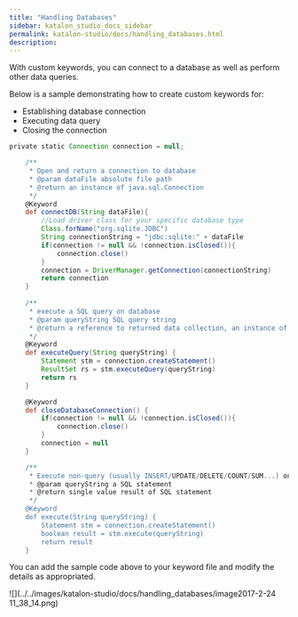 ```yaml
---
title: "Handling Databases" 
sidebar: katalon_studio_docs_sidebar
permalink: katalon-studio/docs/handling_databases.html 
description: 
---
```

With custom keywords, you can connect to a database as well as perform other data queries. 

Below is a sample demonstrating how to create custom keywords for:

*   Establishing database connection
*   Executing data query
*   Closing the connection

```groovy
private static Connection connection = null;

	/**
	 * Open and return a connection to database
	 * @param dataFile absolute file path  
	 * @return an instance of java.sql.Connection
	 */
	@Keyword
	def connectDB(String dataFile){
		//Load driver class for your specific database type
		Class.forName("org.sqlite.JDBC")
		String connectionString = "jdbc:sqlite:" + dataFile
		if(connection != null && !connection.isClosed()){
			connection.close()
		}
		connection = DriverManager.getConnection(connectionString)
		return connection
	}
	
	/**
	 * execute a SQL query on database
	 * @param queryString SQL query string
	 * @return a reference to returned data collection, an instance of java.sql.ResultSet
	 */
	@Keyword
	def executeQuery(String queryString) {
		Statement stm = connection.createStatement()
		ResultSet rs = stm.executeQuery(queryString)				
        return rs
	}

	@Keyword
	def closeDatabaseConnection() {
		if(connection != null && !connection.isClosed()){
			connection.close()
		}
		connection = null
	}

	/**
	 * Execute non-query (usually INSERT/UPDATE/DELETE/COUNT/SUM...) on database	
	 * @param queryString a SQL statement
	 * @return single value result of SQL statement
	 */
	@Keyword
	def execute(String queryString) {
		Statement stm = connection.createStatement()
		boolean result = stm.execute(queryString)
		return result
	}
```

You can add the sample code above to your keyword file and modify the details as appropriated. 

![](../../images/katalon-studio/docs/handling_databases/image2017-2-24 11_38_14.png)